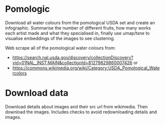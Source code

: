 # Pomologic

Download all water colours from the pomological USDA set
and create an infographic. Summarise the number of different fruits,
how many works each artist made and what they specialised in, finally
use umap/tsne to visualise embeddings of the images to see clustering.

Web scrape all of the pomological water colours from:
- https://search.nal.usda.gov/discovery/collectionDiscovery?vid=01NAL_INST:MAIN&collectionId=81279629860007426
or
- https://commons.wikimedia.org/wiki/Category:USDA_Pomological_Watercolors

# Download data
Download details about images and their src url from wikimedia.
Then download the images. Includes checks to avoid redownloading
details and images.